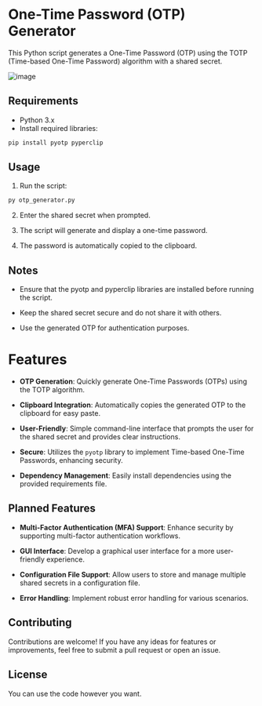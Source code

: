 # One-Time Password (OTP) Generator

This Python script generates a One-Time Password (OTP) using the TOTP (Time-based One-Time Password) algorithm with a shared secret.

![image](https://github.com/parzivalhaliday/100-python-apps/blob/main/totpgenarator/image.png)


## Requirements

- Python 3.x
- Install required libraries:

```python
pip install pyotp pyperclip
```
## Usage

1) Run the script:

```python
py otp_generator.py
```

2) Enter the shared secret when prompted.

3) The script will generate and display a one-time password.

4) The password is automatically copied to the clipboard.

## Notes
- Ensure that the pyotp and pyperclip libraries are installed before running the script.

- Keep the shared secret secure and do not share it with others.

- Use the generated OTP for authentication purposes.

# Features

- **OTP Generation**: Quickly generate One-Time Passwords (OTPs) using the TOTP algorithm.
  
- **Clipboard Integration**: Automatically copies the generated OTP to the clipboard for easy paste.

- **User-Friendly**: Simple command-line interface that prompts the user for the shared secret and provides clear instructions.

- **Secure**: Utilizes the `pyotp` library to implement Time-based One-Time Passwords, enhancing security.

- **Dependency Management**: Easily install dependencies using the provided requirements file.

## Planned Features

- **Multi-Factor Authentication (MFA) Support**: Enhance security by supporting multi-factor authentication workflows.

- **GUI Interface**: Develop a graphical user interface for a more user-friendly experience.

- **Configuration File Support**: Allow users to store and manage multiple shared secrets in a configuration file.

- **Error Handling**: Implement robust error handling for various scenarios.



## Contributing
Contributions are welcome! If you have any ideas for features or improvements, feel free to submit a pull request or open an issue.

## License
You can use the code however you want.
